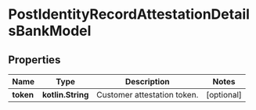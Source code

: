 
# PostIdentityRecordAttestationDetailsBankModel

## Properties
Name | Type | Description | Notes
------------ | ------------- | ------------- | -------------
**token** | **kotlin.String** | Customer attestation token. |  [optional]



